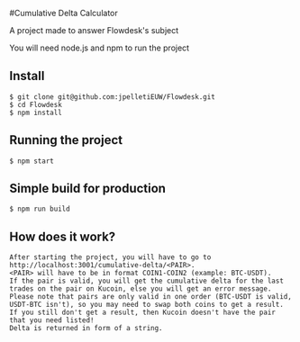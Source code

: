 #Cumulative Delta Calculator

A project made to answer Flowdesk's subject

You will need node.js and npm to run the project

## Install

    $ git clone git@github.com:jpelletiEUW/Flowdesk.git
    $ cd Flowdesk
    $ npm install

## Running the project

    $ npm start

## Simple build for production

    $ npm run build

## How does it work?

    After starting the project, you will have to go to http://localhost:3001/cumulative-delta/<PAIR>.
    <PAIR> will have to be in format COIN1-COIN2 (example: BTC-USDT).
    If the pair is valid, you will get the cumulative delta for the last trades on the pair on Kucoin, else you will get an error message.
    Please note that pairs are only valid in one order (BTC-USDT is valid, USDT-BTC isn't), so you may need to swap both coins to get a result.
    If you still don't get a result, then Kucoin doesn't have the pair that you need listed!
    Delta is returned in form of a string.
